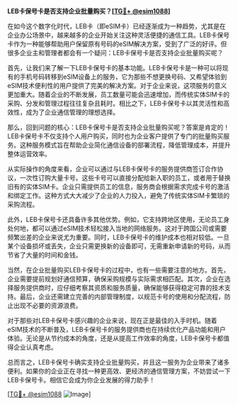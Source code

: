 **LEB卡保号卡是否支持企业批量购买？[[TG💪+ @esim1088](https://t.me/s/esim1088)]**

在如今这个数字化时代，LEB卡（即eSIM卡）已经逐渐成为一种趋势，尤其是在企业办公场景中，越来越多的企业开始关注这种灵活便捷的通信工具。LEB卡保号卡作为一种能够帮助用户保留原有号码的eSIM解决方案，受到了广泛的好评。但很多企业主和管理者都会有一个疑问：LEB卡保号卡是否支持企业批量购买呢？

首先，让我们来了解一下LEB卡保号卡的基本功能。LEB卡保号卡是一种可以将现有的手机号码转移到eSIM设备上的服务，它为那些不想更换号码、又希望体验到eSIM技术便利性的用户提供了完美的解决方案。对于企业来说，这项服务的意义更加重大。随着企业的不断发展，员工数量可能会迅速增加，而传统实体SIM卡的采购、分发和管理过程往往复杂且耗时。相比之下，LEB卡保号卡以其灵活性和高效性，成为了企业通信管理的理想选择。

那么，回到问题的核心：LEB卡保号卡是否支持企业批量购买呢？答案是肯定的！LEB卡保号卡不仅支持个人用户购买，同时也为企业客户提供了专门的批量购买服务。这种服务模式旨在帮助企业简化通信设备的部署流程，降低管理成本，并提升整体运营效率。

从实际操作的角度来看，企业可以通过与LEB卡保号卡的服务提供商签订合作协议，一次性订购大量卡号。这些卡号可以直接分配给新入职的员工，或者用于替换旧有的实体SIM卡。企业只需提供员工的信息，服务商会根据需求完成卡号的激活和绑定工作。这种方式大大减少了企业的人力投入，避免了传统实体SIM卡繁琐的采购流程。

此外，LEB卡保号卡还具备许多其他优势。例如，它支持跨地区使用，无论员工身处何地，都可以通过eSIM技术轻松接入当地的网络服务。这对于跨国公司或需要频繁出差的企业来说尤为重要。同时，LEB卡保号卡的维护成本也相对较低。一旦某个设备损坏或丢失，企业只需更换新的设备即可，无需重新申请新的号码，从而节省了大量的时间和金钱。

当然，在企业批量购买LEB卡保号卡的过程中，也有一些需要注意的地方。首先，企业需要提前规划好通信预算，确保采购规模与实际需求相匹配。其次，企业在选择服务提供商时，应仔细考察其资质和服务质量，确保能够获得稳定可靠的技术支持。最后，企业还需建立完善的内部管理制度，以规范卡号的使用和分配流程，防止出现不必要的资源浪费。

对于那些对LEB卡保号卡感兴趣的企业来说，现在正是最佳的入手时机。随着eSIM技术的不断普及，LEB卡保号卡的服务提供商也在持续优化产品功能和用户体验。无论是从节约成本的角度，还是从提高工作效率的角度，LEB卡保号卡都值得企业认真考虑。

总而言之，LEB卡保号卡确实支持企业批量购买，并且这一服务为企业带来了诸多便利。如果你的企业正在寻找一种更高效、更经济的通信管理方案，不妨尝试一下LEB卡保号卡。相信它会成为你企业发展的得力助手！

[[TG💪+ @esim1088](https://t.me/s/esim1088) ![Image](https://i.postimg.cc/4NQfJmqS/Snipaste-2025-05-13-00-14-12.png)]